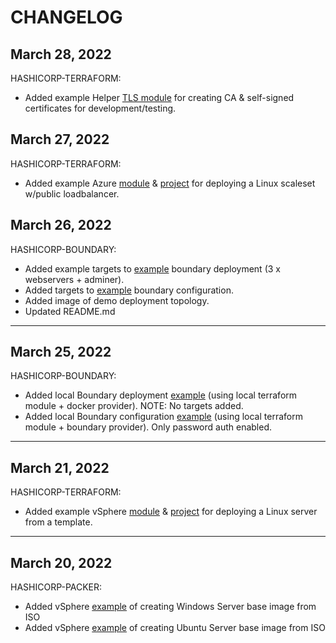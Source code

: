 # CHANGELOG

## March 28, 2022
HASHICORP-TERRAFORM:
* Added example Helper [TLS module](hashicorp-terraform/modules/helpers/certificates/) for creating CA & self-signed certificates for development/testing.

## March 27, 2022
HASHICORP-TERRAFORM:
* Added example Azure [module](hashicorp-terraform/modules/azure/standalone-linux-scaleset) & [project](hashicorp-terraform/azure-scaleset-example) for deploying a Linux scaleset w/public loadbalancer.

## March 26, 2022
HASHICORP-BOUNDARY:
  * Added example targets to [example](hashicorp-boundary/tf-deploy) boundary deployment (3 x webservers + adminer).
  * Added targets to [example](hashicorp-boundary/tf-configure) boundary configuration.
  * Added image of demo deployment topology.
  * Updated README.md
---
## March 25, 2022
HASHICORP-BOUNDARY:
  * Added local Boundary deployment [example](hashicorp-boundary/tf-deploy) (using local terraform module + docker provider). NOTE: No targets added.
  * Added local Boundary configuration [example](hashicorp-boundary/tf-configure) (using local terraform module + boundary provider). Only password auth enabled.
---
## March 21, 2022
HASHICORP-TERRAFORM:
  * Added example vSphere [module](hashicorp-terraform/modules/vsphere/linux-vm) & [project](hashicorp-terraform/vsphere-vm-example) for deploying a Linux server from a template.
---
## March 20, 2022
HASHICORP-PACKER:
  * Added vSphere [example](hashicorp-packer/vsphere/windows-2022) of creating Windows Server base image from ISO
  * Added vSphere [example](hashicorp-packer/vsphere/ubuntu-22.04) of creating Ubuntu Server base image from ISO
